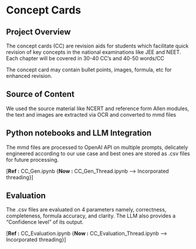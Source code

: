 # Concept Cards

## Project Overview 

The concept cards (CC) are revision aids for students which facilitate quick revision of key concepts in the national examinations like JEE and NEET. Each chapter will be covered in 30-40 CC’s and 40-50 words/CC

The concept card may contain bullet points, images, formula, etc for enhanced revision.

## Source of Content 

We used the source material like NCERT and reference form Allen modules, the text and images are extracted via OCR and converted to mmd files

## Python notebooks and LLM Integration 

The mmd files are processed to OpenAI API on multiple prompts, delicately engineered according to our use case and best ones are stored as .csv files for future processing.

[**Ref :** CC\_Gen.ipynb {**Now :** CC\_Gen\_Thread.ipynb  —> Incorporated threading}]

## Evaluation 


The .csv files are evaluated on 4 parameters namely, correctness, completeness, formula accuracy, and clarity. The LLM also provides a “Confidence level” of its output. 

[**Ref :** CC\_Evaluation.ipynb {**Now :** CC\_Evaluation\_Thread.ipynb  —> Incorporated threading}]
















